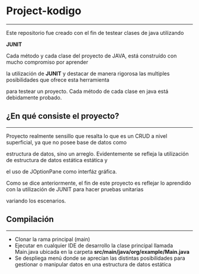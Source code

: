﻿# Project-kodigo
 ---

Este repositorio fue creado con el fin de testear clases de java utilizando

**JUNIT**

Cada método y cada clase del proyecto de JAVA, está construído con mucho compromiso por aprender 

la utilización de **JUNIT** y destacar de manera rigorosa las multiples posibilidades que ofrece esta herramienta

para testear un proyecto. Cada método de cada clase en java está debidamente probado.

## ¿En qué consiste el proyecto?
---
Proyecto realmente sensillo que resalta lo que es un CRUD a nivel superficial, ya que no posee base de datos como

estructura de datos, sino un arreglo. Evidentemente se refleja la utilización de estructura de datos estática estática y 

el uso de JOptionPane como interfáz gráfica.

Como se dice anteriormente, el fin de este proyecto es reflejar lo aprendido con la utilización de JUNIT para hacer pruebas unitarias

variando los escenarios.

## Compilación
---

* Clonar la rama principal (main)
* Ejecutar en cualquier IDE de desarrollo la clase principal llamada Main.java ubicada en la carpeta **src/main/java/org/example/Main.java**
* Se despliega menú donde se aprecían las distintas posibilidades para gestionar o manipular datos en una estructura de datos estática
